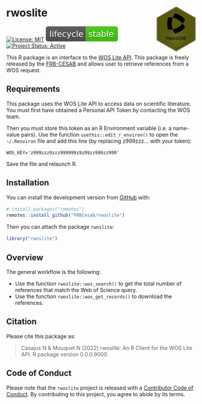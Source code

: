 
<!-- README.md is generated from README.Rmd. Please edit that file -->

# rwoslite <img src="man/figures/hexsticker.png" height="120" align="right"/>

<!-- badges: start -->

[![License:
MIT](https://img.shields.io/badge/License-MIT-yellow.svg)](https://choosealicense.com/licenses/mit/)
[![LifeCycle](man/figures/lifecycle/lifecycle-stable.svg)](https://lifecycle.r-lib.org/articles/stages.html#stable)
[![Project Status:
Active](https://www.repostatus.org/badges/latest/active.svg)](https://www.repostatus.org/#active)
<!-- badges: end -->

This R package is an interface to the [WOS Lite
API](https://developer.clarivate.com/apis/woslite). This package is
freely released by the
[FRB-CESAB](https://www.fondationbiodiversite.fr/en/about-the-foundation/le-cesab/)
and allows user to retrieve references from a WOS request.

## Requirements

This package uses the WOS Lite API to access data on scientific
literature. You must first have obtained a Personal API Token by
contacting the WOS team.

Then you must store this token as an R Environment variable (i.e. a
name-value pairs). Use the function `usethis::edit_r_environ()` to open
the `~/.Renviron` file and add this line (by replacing z999zzz… with
your token):

    WOS_KEY='z999zzz9zzz999999z9z99zz999zz999'

Save the file and relaunch R.

## Installation

You can install the development version from
[GitHub](https://github.com/) with:

``` r
# install.packages("remotes")
remotes::install_github("FRBCesab/rwoslite")
```

Then you can attach the package `rwoslite`:

``` r
library("rwoslite")
```

## Overview

The general workflow is the following:

-   Use the function `rwoslite::wos_search()` to get the total number of
    references that match the Web of Science query.
-   Use the function `rwoslite::wos_get_records()` to download the
    references.

## Citation

Please cite this package as:

> Casajus N & Mouquet N (2022) rwoslite: An R Client for the WOS Lite
> API. R package version 0.0.0.9000.

## Code of Conduct

Please note that the `rwoslite` project is released with a [Contributor
Code of
Conduct](https://contributor-covenant.org/version/2/0/CODE_OF_CONDUCT.html).
By contributing to this project, you agree to abide by its terms.
